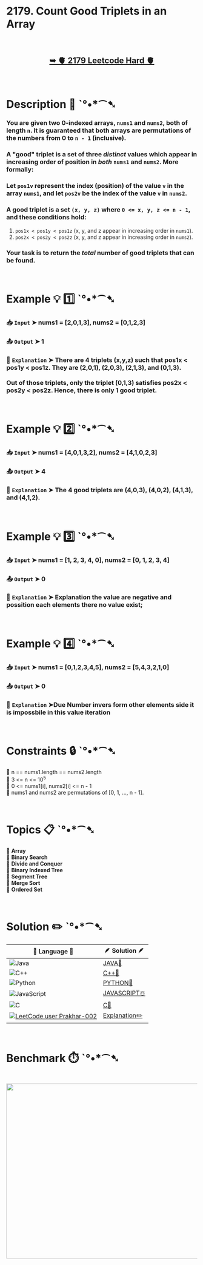 # 2179. Count Good Triplets in an Array

</br>

<h2 align="center"> 

<a href="https://leetcode.com/problems/count-good-triplets-in-an-array/description/?envType=daily-question&envId=2025-04-15"><strong>➥ 🫀 2179 Leetcode Hard 🫀 </strong></a>
</h2>

</br>

# Description 📜 ˋ°•*⁀➷

### You are given two 0-indexed arrays, `nums1` and `nums2`, both of length `n`.  It is guaranteed that both arrays are permutations of the numbers from 0 to `n - 1` (inclusive).

### A "good" triplet is a set of three *distinct* values which appear in increasing order of position in *both* `nums1` and `nums2`. More formally:

### Let `pos1v` represent the index (position) of the value `v` in the array `nums1`, and let `pos2v` be the index of the value `v` in `nums2`.

### A good triplet is a set `(x, y, z)` where `0 <= x, y, z <= n - 1`, and these conditions hold:

1. `pos1x < pos1y < pos1z`  (x, y, and z appear in increasing order in `nums1`).
2. `pos2x < pos2y < pos2z` (x, y, and z appear in increasing order in `nums2`).

### Your task is to return the *total* number of good triplets that can be found.

</br>

# Example 💡 1️⃣ ˋ°•*⁀➷

  ### 📥 `Input`  ➤ nums1 = [2,0,1,3], nums2 = [0,1,2,3]

  ### 📤 `Output`  ➤ 1

  ### 🔦 `Explanation`  ➤ There are 4 triplets (x,y,z) such that pos1x < pos1y < pos1z. They are (2,0,1), (2,0,3), (2,1,3), and (0,1,3).</br> </br>Out of those triplets, only the triplet (0,1,3) satisfies pos2x < pos2y < pos2z. Hence, there is only 1 good triplet.

</br>

# Example 💡 2️⃣ ˋ°•*⁀➷

  ### 📥 `Input` ➤ nums1 = [4,0,1,3,2], nums2 = [4,1,0,2,3]

  ### 📤 `Output`  ➤ 4

  ### 🔦 `Explanation` ➤ The 4 good triplets are (4,0,3), (4,0,2), (4,1,3), and (4,1,2).

</br>

# Example 💡 3️⃣ ˋ°•*⁀➷

  ### 📥 `Input` ➤ nums1 = [1, 2, 3, 4, 0], nums2 = [0, 1, 2, 3, 4]

  ### 📤 `Output`  ➤ 0

  ### 🔦 `Explanation`  ➤ Explanation the value are negative and possition each elements there no value exist;

</br>

# Example 💡 4️⃣ ˋ°•*⁀➷

  ### 📥 `Input`  ➤ nums1 = [0,1,2,3,4,5], nums2 = [5,4,3,2,1,0]
  ### 📤 `Output`  ➤ 0

  ### 🔦 `Explanation`  ➤Due Number invers form other elements side it is impossbile in this value iteration

</br>

# Constraints 🔒 ˋ°•*⁀➷

🔹 n == nums1.length == nums2.length </br>
🔹 3 <= n <= 10<sup>5</sup> </br>
🔹 0 <= nums1[i], nums2[i] <= n - 1 </br>
🔹 nums1 and nums2 are permutations of [0, 1, ..., n - 1]. </br>

</br>

# Topics 📋 ˋ°•*⁀➷

🔸 **Array**  </br>
🔸 **Binary Search**  </br>
🔸 **Divide and Conquer**  </br>
🔸 **Binary Indexed Tree**  </br>
🔸 **Segment Tree**  </br>
🔸 **Merge Sort**  </br>
🔸 **Ordered Set**  </br>

</br>

# Solution ✏️ ˋ°•*⁀➷

| 📒 Language 📒  | 🪶 Solution 🪶 |
| ------------- | ------------- |
|  ![Java](https://img.shields.io/badge/java-%23ED8B00.svg?style=for-the-badge&logo=openjdk&logoColor=white)  | [JAVA🍁]() |
|  ![C++](https://img.shields.io/badge/c++-%2300599C.svg?style=for-the-badge&logo=c%2B%2B&logoColor=white)  | [C++🎲]()  |
|  ![Python](https://img.shields.io/badge/python-3670A0?style=for-the-badge&logo=python&logoColor=ffdd54)    | [PYTHON🍰]() |
| ![JavaScript](https://img.shields.io/badge/javascript-%23323330.svg?style=for-the-badge&logo=javascript&logoColor=%23F7DF1E)   | [JAVASCRIPT☃️]() |
|   ![C](https://img.shields.io/badge/c-%2300599C.svg?style=for-the-badge&logo=c&logoColor=white)   | [C💖]()  |
| [![LeetCode user Prakhar-002](https://img.shields.io/badge/dynamic/json?style=for-the-badge&labelColor=black&color=%23ffa116&label=Solved&query=solvedOverTotal&url=https%3A%2F%2Fleetcode-badge.vercel.app%2Fapi%2Fusers%2FPrakhar-002&logo=leetcode&logoColor=yellow)](https://leetcode.com/Prakhar-002/)  | [Explanation✏️]() |

</br>

# Benchmark ⏱️ ˋ°•*⁀➷

<h1  align="center" >

<img src ="" width = "700px" height="462px" />

</h1>
